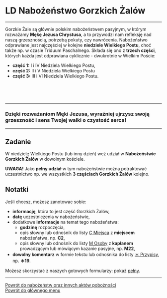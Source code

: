 # <span class="status status-list"><span class="status status-worship">LD</span> Nabożeństwo Gorzkich Żalów</span>
---
Gorzkie Żale są głównie polskim nabożeństwem pasyjnym, w którym rozważamy **Mękę Jezusa Chrystusa**, a to przywodzi nam refleksję nad naszą grzesznością, potrzebą pokuty, czy nawrócenia. Nabożeństwo odprawiane jest najczęściej w kolejne **niedziele Wielkiego Postu**, choć także np. w czasie Triduum Paschalnego. Składa się ono z **trzech części**, których każda jest odprawiana cyklicznie - dwukrotnie w Wielkim Poście:
- **część 1:** I i IV Niedziela Wielkiego Postu,
- **część 2:** II i V Niedziela Wielkiego Postu
- **część 3:** III i VI Niedziela Wielkiego Postu.

<br />
<br />
<br />

---
### Dzięki rozważaniom Męki Jezusa, wyraźniej ujrzysz swoją grzeszność i sens Twojej walki o czystość serca!

---
## Zadanie
W <span class="selected-day-info">niedzielę Wielkiego Postu</span> (lub inny dzień) weź udział w **Nabożeństwie Gorzkich Żalów** w dowolnym kościele.

**UWAGA!** Jako **pełny udział** w tym nabożeństwie można potraktować uczestnictwo np. we wszystkich **3 częściach Gorzkich Żalów** kolejno.
## Notatki
Jeśli chcesz, możesz zanotowac sobie:
- **informację**, która to jest część Gorzkich Żalów,
- **datę** uczestniczenia w nabożeństwie,
- dodatkowe **informacje** na temat tego nabożeństwa:
  - **godzinę** rozpoczęcia,
  - opis słowny lub odnośnik do listy [<span class="status status-list"><span class="status status-list">C</span> Miejsca</span>](miejsca.md) z **miejscem** nabożeństwa, np. **C2**,
  - opis słowny lub odnośnik do listy [<span class="status status-list"><span class="status status-list">M</span> Osoby</span>](osoby.md) z **kapłanem** prowadzącym lub mówiącym kazanie pasyjne, np. **M22**,
- **dowolny komentarz** w formie tekstu lub odnośnika do listy [<span class="status status-list"><span class="status status-list">＊</span> Przypisy</span>](przypisy.md), np. **＊19**.

Możesz skorzystać z naszych gotowych formularzy: pokaż [pełny](../../pl/pdf/lista_v1_l_nabozenstwa_cde.pdf).

---
[Powrót do nabożeństw oraz innych aktów pobożności](jak_uczestniczyc_w_nabozenstwach_oraz_inne_akty_poboznosci.md)  
[Powrót do głównego menu](index.md)

